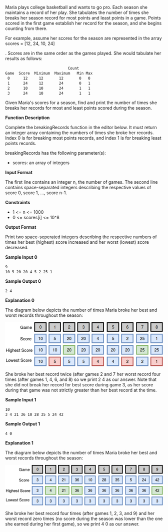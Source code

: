 Maria plays college basketball and wants to go pro. Each season she maintains a record of her play. She tabulates the number of times she breaks her season record for most points and least points in a game. Points scored in the first game establish her record for the season, and she begins counting from there.

For example, assume her scores for the season are represented in the array scores = [12, 24, 10, 24]

. Scores are in the same order as the games played. She would tabulate her results as follows:

                                Count
    Game  Score  Minimum  Maximum   Min Max
     0      12     12       12       0   0
     1      24     12       24       0   1
     2      10     10       24       1   1
     3      24     10       24       1   1

Given Maria's scores for a season, find and print the number of times she breaks her records for most and least points scored during the season.

**Function Description**

Complete the breakingRecords function in the editor below. It must return an integer array containing the numbers of times she broke her records. Index 0 is for breaking most points records, and index 1 is for breaking least points records.

breakingRecords has the following parameter(s):

- scores: an array of integers

**Input Format**

The first line contains an integer n, the number of games.
The second line contains space-separated integers describing the respective values of score 0, score 1, ..., score n-1.

**Constraints**

- 1 <= n <= 1000
- 0 <= scores[i] <= 10^8

**Output Format**

Print two space-seperated integers describing the respective numbers of times her best (highest) score increased and her worst (lowest) score decreased.

**Sample Input 0**

    9
    10 5 20 20 4 5 2 25 1

**Sample Output 0**

    2 4

**Explanation 0**

The diagram below depicts the number of times Maria broke her best and worst records throughout the season:

![alt text](https://github.com/bustinstuff/hackerrank/blob/master/Breaking%20the%20Records/1487360234-6bca5c518d-breakingbest3.png)

She broke her best record twice (after games 2 and 7 her worst record four times (after games 1, 4, 6, and 8) so we print 2 4 as our answer. Note that she did not break her record for best score during game 3, as her score during that game was not strictly greater than her best record at the time.

**Sample Input 1**

    10
    3 4 21 36 10 28 35 5 24 42

**Sample Output 1**

    4 0

**Explanation 1**

The diagram below depicts the number of times Maria broke her best and worst records throughout the season:

![alt text](https://github.com/bustinstuff/hackerrank/blob/master/Breaking%20the%20Records/1487360375-aee4388234-breakingbest5.png)

She broke her best record four times (after games 1, 2, 3, and 9) and her worst record zero times (no score during the season was lower than the one she earned during her first game), so we print 4 0 as our answer.
